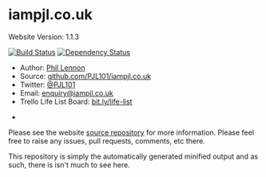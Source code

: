 # iampjl.co.uk
Website Version: 1.1.3

[![Build Status](https://travis-ci.org/PJL101/iampjl.co.uk.svg?branch=master)](https://travis-ci.org/PJL101/iampjl.co.uk)
[![Dependency Status](https://david-dm.org/PJL101/iampjl.co.uk.svg)](https://david-dm.org/PJL101/iampjl.co.uk)

* Author: [Phil Lennon](http://iampjl.co.uk)
* Source: [github.com/PJL101/iampjl.co.uk](http://github.com/PJL101/iampjl.co.uk)
* Twitter: [@PJL101](http://twitter.com/pjl101)
* Email: [enquiry@iampjl.co.uk](mailto:enquiry@iampjl.co.uk)
* Trello Life List Board: [bit.ly/life-list](http://bit.ly/life-list)

-

Please see the website [source repository](http://github.com/PJL101/iampjl.co.uk) for more information. Please feel free to raise any issues, pull requests, comments, etc there.

This repository is simply the automatically generated minified output and as such, there is isn't much to see here.
